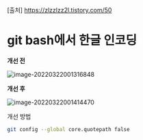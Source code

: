 [출처] https://zlzzlzz2l.tistory.com/50

# git bash에서 한글 인코딩

**개선 전**

![image-20220322001316848](https://user-images.githubusercontent.com/50816217/159292221-c80c5551-1593-4749-b91e-d2186ba71e05.png)



**개선 후**

![image-20220322001414470](https://user-images.githubusercontent.com/50816217/159292237-7ffa840c-c409-4576-a8f4-6e8f26f1c5df.png)

개선 방법

```bash
git config --global core.quotepath false
```

